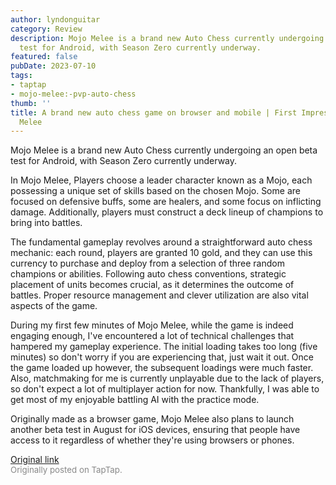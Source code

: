 ```yaml
---
author: lyndonguitar
category: Review
description: Mojo Melee is a brand new Auto Chess currently undergoing an open beta
  test for Android, with Season Zero currently underway.
featured: false
pubDate: 2023-07-10
tags:
- taptap
- mojo-melee:-pvp-auto-chess
thumb: ''
title: A brand new auto chess game on browser and mobile | First Impressions - Mojo
  Melee
---
```


Mojo Melee is a brand new Auto Chess currently undergoing an open beta test for Android, with Season Zero currently underway.

In Mojo Melee, Players choose a leader character known as a Mojo, each possessing a unique set of skills based on the chosen Mojo. Some are focused on defensive buffs, some are healers, and some focus on inflicting damage. Additionally, players must construct a deck lineup of champions to bring into battles.

The fundamental gameplay revolves around a straightforward auto chess mechanic: each round, players are granted 10 gold, and they can use this currency to purchase and deploy from a selection of three random champions or abilities. Following auto chess conventions, strategic placement of units becomes crucial, as it determines the outcome of battles. Proper resource management and clever utilization are also vital aspects of the game.

During my first few minutes of Mojo Melee, while the game is indeed engaging enough, I've encountered a lot of technical challenges that hampered my gameplay experience. The initial loading takes too long (five minutes) so don't worry if you are experiencing that, just wait it out. Once the game loaded up however, the subsequent loadings were much faster.  Also, matchmaking for me is currently unplayable due to the lack of players, so don't expect a lot of multiplayer action for now. Thankfully, I was able to get most of my enjoyable battling AI with the practice mode.

Originally made as a browser game, Mojo Melee also plans to launch another beta test in August for iOS devices, ensuring that people have access to it regardless of whether they're using browsers or phones.

[Original link](https://m.taptap.io/post/5979513?share_id=2fa0fdede910&utm_medium=share&utm_source=discord)<br><span style="font-size: 0.95em; color: #888;">Originally posted on TapTap.</span>